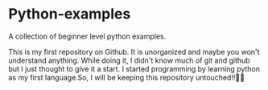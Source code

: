 # Python-examples
A collection of beginner level python examples.

This is my first repository on Github. It is unorganized and maybe you won't understand anything. While doing it, I didn't know much of git and github but I just thought to give it a start. I started programming by learning python as my first language.So, I will be keeping this repository untouched!!🙂🙂
